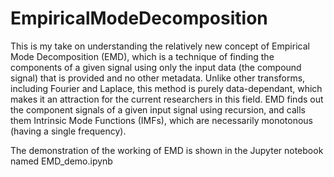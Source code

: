 # EmpiricalModeDecomposition

This is my take on understanding the relatively new concept of Empirical Mode Decomposition (EMD), which is a technique of finding the components of a given signal using only the input data (the compound signal) that is provided and no other metadata. Unlike other transforms, including Fourier and Laplace, this method is purely data-dependant, which makes it an attraction for the current researchers in this field. EMD finds out the component signals of a given input signal using recursion, and calls them Intrinsic Mode Functions (IMFs), which are necessarily monotonous (having a single frequency).

The demonstration of the working of EMD is shown in the Jupyter notebook named EMD_demo.ipynb

